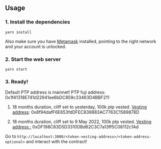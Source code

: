 ## Usage

### 1. Install the dependencies

```
yarn install
```

Also make sure you have [Metamask](https://metamask.io/) installed, pointing to the right network and your account is unlocked.

### 2. Start the web server

```
yarn start
```

### 3. Ready!

Default PTP address is mainnet!
PTP fuji address: 0x1f41318E741d22941ee6bDC859c33463D4BBF211

1. 18 months duration, cliff set to yesterday, 100k ptp vested.
   [Vesting address](https://testnet.snowtrace.io/address/0x8f94dafF6E653fdDFEC839883AC7763C1589878D):
   0x8f94dafF6E653fdDFEC839883AC7763C1589878D

2. 18 months duration, cliff set to 9 May 2022, 100k ptp vested.
   [Vesting address :](https://testnet.snowtrace.io/address/0xDF198C83D5D3310DBd62C3C7a13ff5C08112c1Ad)
   0xDF198C83D5D3310DBd62C3C7a13ff5C08112c1Ad

Go to `http://localhost:3000/<token-vesting-address>/<token-address-optional>` and interact with the contract!
